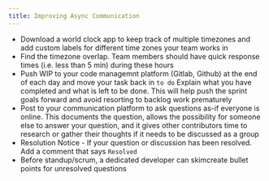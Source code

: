 ```yaml
---
title: Improving Async Communication
---
```


- Download a world clock app to keep track of multiple timezones and add custom labels for different time zones your team works in
-  Find the timezone overlap. Team members should have quick response times (i.e. less than 5 min) during these hours
- Push WIP to your code managemnt platform (Gitlab, Github) at the end of each day and move your task back in `to do` Explain what you have completed and what is left to be done. This will help push the sprint goals forward and avoid resorting to backlog work prematurely
- Post to your communication platform to ask questions as-if everyone is online. This documents the question, allows the possibility for someone else to answer your question, and it gives other contributors time to research or gather their thoughts if it needs to be discussed as a group
- Resolution Notice - If your question or discussion has been resolved. Add a comment that says `Resolved`
- Before standup/scrum, a dedicated developer can skimcreate bullet points for unresolved questions
